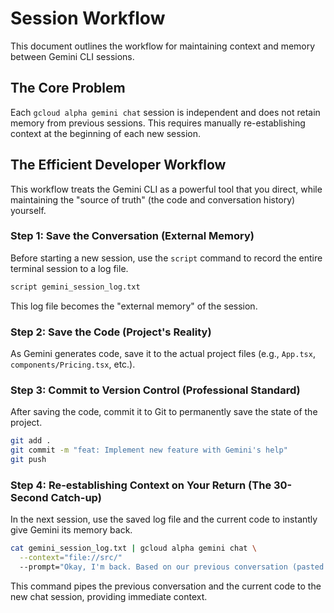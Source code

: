 # Session Workflow

This document outlines the workflow for maintaining context and memory between Gemini CLI sessions.

## The Core Problem

Each `gcloud alpha gemini chat` session is independent and does not retain memory from previous sessions. This requires manually re-establishing context at the beginning of each new session.

## The Efficient Developer Workflow

This workflow treats the Gemini CLI as a powerful tool that you direct, while maintaining the "source of truth" (the code and conversation history) yourself.

### Step 1: Save the Conversation (External Memory)

Before starting a new session, use the `script` command to record the entire terminal session to a log file.

```bash
script gemini_session_log.txt
```

This log file becomes the "external memory" of the session.

### Step 2: Save the Code (Project's Reality)

As Gemini generates code, save it to the actual project files (e.g., `App.tsx`, `components/Pricing.tsx`, etc.).

### Step 3: Commit to Version Control (Professional Standard)

After saving the code, commit it to Git to permanently save the state of the project.

```bash
git add .
git commit -m "feat: Implement new feature with Gemini's help"
git push
```

### Step 4: Re-establishing Context on Your Return (The 30-Second Catch-up)

In the next session, use the saved log file and the current code to instantly give Gemini its memory back.

```bash
cat gemini_session_log.txt | gcloud alpha gemini chat \
  --context="file://src/"
  --prompt="Okay, I'm back. Based on our previous conversation (pasted above) and the current code in the 'src' directory, let's continue."
```

This command pipes the previous conversation and the current code to the new chat session, providing immediate context.

```
